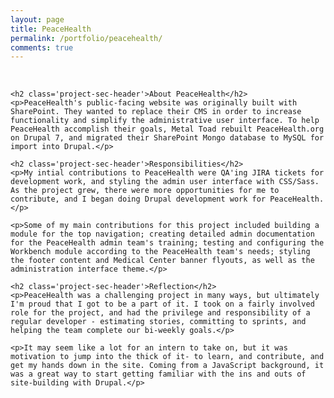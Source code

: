 ```yaml
---
layout: page
title: PeaceHealth
permalink: /portfolio/peacehealth/
comments: true
---
```


<div class='add-pad'>
	<!-- <p><a class='res-link' href='http://peacehealth.org/' target='blank'>Launch PeaceHealth website</a></p> -->
	<br />

	<h2 class='project-sec-header'>About PeaceHealth</h2>
	<p>PeaceHealth's public-facing website was originally built with SharePoint. They wanted to replace their CMS in order to increase functionality and simplify the administrative user interface. To help PeaceHealth accomplish their goals, Metal Toad rebuilt PeaceHealth.org on Drupal 7, and migrated their SharePoint Mongo database to MySQL for import into Drupal.</p>

	<h2 class='project-sec-header'>Responsibilities</h2>
	<p>My intial contributions to PeaceHealth were QA'ing JIRA tickets for development work, and styling the admin user interface with CSS/Sass. As the project grew, there were more opportunities for me to contribute, and I began doing Drupal development work for PeaceHealth.</p>

	<p>Some of my main contributions for this project included building a module for the top navigation; creating detailed admin documentation for the PeaceHealth admin team's training; testing and configuring the Workbench module according to the PeaceHealth team's needs; styling the footer content and Medical Center banner flyouts, as well as the administration interface theme.</p>

	<h2 class='project-sec-header'>Reflection</h2>
	<p>PeaceHealth was a challenging project in many ways, but ultimately I'm proud that I got to be a part of it. I took on a fairly involved role for the project, and had the privilege and responsibility of a regular developer - estimating stories, committing to sprints, and helping the team complete our bi-weekly goals.</p>

	<p>It may seem like a lot for an intern to take on, but it was motivation to jump into the thick of it- to learn, and contribute, and get my hands down in the site. Coming from a JavaScript background, it was a great way to start getting familiar with the ins and outs of site-building with Drupal.</p>
<!-- 	<div class='project-grid'>
		<div class='photo-space'>
			<img class='ph-screenshot left' src='/images/cc-acres.png'>
		</div>
		<div class='photo-space'>
			<img class='ph-screenshot right' src='/images/cc-animals.png'>
		</div>
	</div> -->

</div>